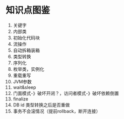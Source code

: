 # 知识点图鉴

1. 关键字
2. 内部类
3. 初始化代码块
4. 流操作
5. 自动拆箱装箱
6. 类型转换
7. 序列化
8. 枚举类，实例化
9. 重载重写
10. JVM参数
11. wait&sleep
12. 门面模式-》破坏开闭？，访问者模式-》破坏依赖倒置
13. finalize
14. DB id 类型转换之后是否重做
15. 事务不会滚情况（提前rollback，断开连接）